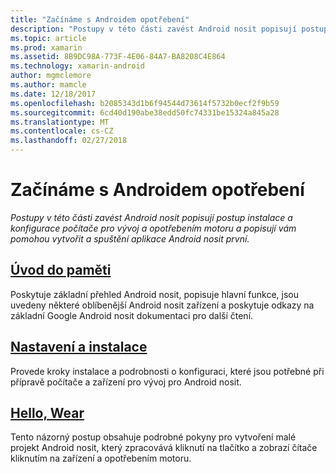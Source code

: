 ```yaml
---
title: "Začínáme s Androidem opotřebení"
description: "Postupy v této části zavést Android nosit popisují postup instalace a konfigurace počítače pro vývoj a opotřebením motoru a popisují vám pomohou vytvořit a spuštění aplikace Android nosit první."
ms.topic: article
ms.prod: xamarin
ms.assetid: 8B9DC98A-773F-4E06-84A7-BA8208C4E864
ms.technology: xamarin-android
author: mgmclemore
ms.author: mamcle
ms.date: 12/18/2017
ms.openlocfilehash: b2085343d1b6f94544d73614f5732b0ecf2f9b59
ms.sourcegitcommit: 6cd40d190abe38edd50fc74331be15324a845a28
ms.translationtype: MT
ms.contentlocale: cs-CZ
ms.lasthandoff: 02/27/2018
---
```

# <a name="getting-started-with-android-wear"></a>Začínáme s Androidem opotřebení

_Postupy v této části zavést Android nosit popisují postup instalace a konfigurace počítače pro vývoj a opotřebením motoru a popisují vám pomohou vytvořit a spuštění aplikace Android nosit první._

## <a name="introduction-to-wearandroidwearget-startedintro-to-wearmd"></a>[Úvod do paměti](~/android/wear/get-started/intro-to-wear.md)

Poskytuje základní přehled Android nosit, popisuje hlavní funkce, jsou uvedeny některé oblíbenější Android nosit zařízení a poskytuje odkazy na základní Google Android nosit dokumentaci pro další čtení.

## <a name="setup--installationandroidwearget-startedinstallationmd"></a>[Nastavení a instalace](~/android/wear/get-started/installation.md)

Provede kroky instalace a podrobnosti o konfiguraci, které jsou potřebné při přípravě počítače a zařízení pro vývoj pro Android nosit.

## <a name="hello-wearandroidwearget-startedhello-wearmd"></a>[Hello, Wear](~/android/wear/get-started/hello-wear.md)

Tento názorný postup obsahuje podrobné pokyny pro vytvoření malé projekt Android nosit, který zpracovává kliknutí na tlačítko a zobrazí čítače kliknutím na zařízení a opotřebením motoru.
